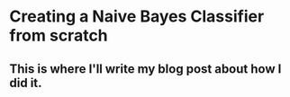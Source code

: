# Creating a Naive Bayes Classifier from scratch

## This is where I'll write my blog post about how I did it.

